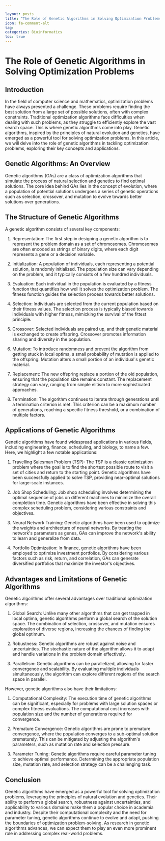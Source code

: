 ```yaml
---

layout: posts
title: "The Role of Genetic Algorithms in Solving Optimization Problems"
icon: fa-comment-alt
tag:      
categories: Bioinformatics
toc: true
---
```




# The Role of Genetic Algorithms in Solving Optimization Problems

## Introduction

In the field of computer science and mathematics, optimization problems have always presented a challenge. These problems require finding the best solution from a large set of possible solutions, often with complex constraints. Traditional optimization algorithms face difficulties when dealing with such problems, as they struggle to efficiently explore the vast search space. This is where genetic algorithms come into play. Genetic algorithms, inspired by the principles of natural evolution and genetics, have emerged as a powerful tool for solving optimization problems. In this article, we will delve into the role of genetic algorithms in tackling optimization problems, exploring their key concepts and applications.

## Genetic Algorithms: An Overview

Genetic algorithms (GAs) are a class of optimization algorithms that simulate the process of natural selection and genetics to find optimal solutions. The core idea behind GAs lies in the concept of evolution, where a population of potential solutions undergoes a series of genetic operations such as selection, crossover, and mutation to evolve towards better solutions over generations.

## The Structure of Genetic Algorithms

A genetic algorithm consists of several key components:

1. Representation: The first step in designing a genetic algorithm is to represent the problem domain as a set of chromosomes. Chromosomes are often encoded as strings of binary digits, where each digit represents a gene or a decision variable.

2. Initialization: A population of individuals, each representing a potential solution, is randomly initialized. The population size can vary depending on the problem, and it typically consists of a few hundred individuals.

3. Evaluation: Each individual in the population is evaluated by a fitness function that quantifies how well it solves the optimization problem. The fitness function guides the selection process towards better solutions.

4. Selection: Individuals are selected from the current population based on their fitness values. The selection process is typically biased towards individuals with higher fitness, mimicking the survival of the fittest principle.

5. Crossover: Selected individuals are paired up, and their genetic material is exchanged to create offspring. Crossover promotes information sharing and diversity in the population.

6. Mutation: To introduce randomness and prevent the algorithm from getting stuck in local optima, a small probability of mutation is applied to the offspring. Mutation alters a small portion of an individual's genetic material.

7. Replacement: The new offspring replace a portion of the old population, ensuring that the population size remains constant. The replacement strategy can vary, ranging from simple elitism to more sophisticated approaches.

8. Termination: The algorithm continues to iterate through generations until a termination criterion is met. This criterion can be a maximum number of generations, reaching a specific fitness threshold, or a combination of multiple factors.

## Applications of Genetic Algorithms

Genetic algorithms have found widespread applications in various fields, including engineering, finance, scheduling, and biology, to name a few. Here, we highlight a few notable applications:

1. Travelling Salesman Problem (TSP): The TSP is a classic optimization problem where the goal is to find the shortest possible route to visit a set of cities and return to the starting point. Genetic algorithms have been successfully applied to solve TSP, providing near-optimal solutions for large-scale instances.

2. Job Shop Scheduling: Job shop scheduling involves determining the optimal sequence of jobs on different machines to minimize the overall completion time. Genetic algorithms have been effective in solving this complex scheduling problem, considering various constraints and objectives.

3. Neural Network Training: Genetic algorithms have been used to optimize the weights and architecture of neural networks. By treating the network's parameters as genes, GAs can improve the network's ability to learn and generalize from data.

4. Portfolio Optimization: In finance, genetic algorithms have been employed to optimize investment portfolios. By considering various factors such as risk, return, and correlation, GAs can generate diversified portfolios that maximize the investor's objectives.

## Advantages and Limitations of Genetic Algorithms

Genetic algorithms offer several advantages over traditional optimization algorithms:

1. Global Search: Unlike many other algorithms that can get trapped in local optima, genetic algorithms perform a global search of the solution space. The combination of selection, crossover, and mutation ensures exploration of diverse regions, increasing the chances of finding the global optimum.

2. Robustness: Genetic algorithms are robust against noise and uncertainties. The stochastic nature of the algorithm allows it to adapt and handle variations in the problem domain effectively.

3. Parallelism: Genetic algorithms can be parallelized, allowing for faster convergence and scalability. By evaluating multiple individuals simultaneously, the algorithm can explore different regions of the search space in parallel.

However, genetic algorithms also have their limitations:

1. Computational Complexity: The execution time of genetic algorithms can be significant, especially for problems with large solution spaces or complex fitness evaluations. The computational cost increases with population size and the number of generations required for convergence.

2. Premature Convergence: Genetic algorithms are prone to premature convergence, where the population converges to a sub-optimal solution prematurely. This can be mitigated by adjusting the algorithm's parameters, such as mutation rate and selection pressure.

3. Parameter Tuning: Genetic algorithms require careful parameter tuning to achieve optimal performance. Determining the appropriate population size, mutation rate, and selection strategy can be a challenging task.

## Conclusion

Genetic algorithms have emerged as a powerful tool for solving optimization problems, leveraging the principles of natural evolution and genetics. Their ability to perform a global search, robustness against uncertainties, and applicability to various domains make them a popular choice in academia and industry. Despite their computational complexity and the need for parameter tuning, genetic algorithms continue to evolve and adapt, pushing the boundaries of optimization problem-solving. As research in genetic algorithms advances, we can expect them to play an even more prominent role in addressing complex real-world problems.
